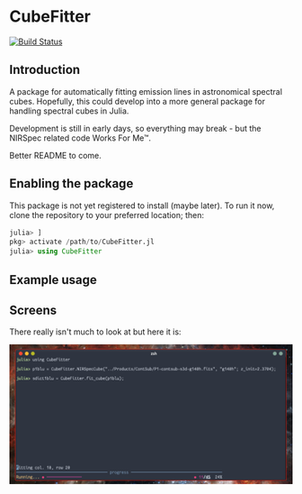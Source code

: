 # CubeFitter

[![Build Status](https://github.com/thriveth/CubeFitter.jl/actions/workflows/CI.yml/badge.svg?branch=main)](https://github.com/thriveth/CubeFitter.jl/actions/workflows/CI.yml?query=branch%3Amain)

## Introduction

A package for automatically fitting emission lines in astronomical spectral cubes.
Hopefully, this could develop into a more general package for handling spectral cubes in
Julia.

Development is still in early days, so everything may break - but the NIRSpec related code
Works For Me™.

Better README to come.

## Enabling the package

This package is not yet registered to install (maybe later). To run it now, clone the
repository to your preferred location; then:

```julia
julia> ]
pkg> activate /path/to/CubeFitter.jl
julia> using CubeFitter
```

## Example usage

## Screens

There really isn't much to look at but here it is:

![Screenshot of CubeFitter in action](./Screenshots/CubeFitter.png)
